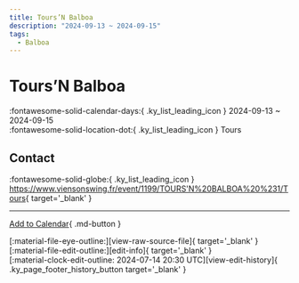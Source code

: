 ```yaml
---
title: Tours’N Balboa
description: "2024-09-13 ~ 2024-09-15"
tags:
  - Balboa
---
```


# Tours’N Balboa 

:fontawesome-solid-calendar-days:{ .ky_list_leading_icon } 2024-09-13 ~ 2024-09-15  
:fontawesome-solid-location-dot:{ .ky_list_leading_icon } Tours  

## Contact

:fontawesome-solid-globe:{ .ky_list_leading_icon } <https://www.viensonswing.fr/event/1199/TOURS'N%20BALBOA%20%231/Tours>{ target='_blank' }  

---

[Add to Calendar](https://swing.news/ics/en/2024/fr/tours-n-balboa-2024.ics){ .md-button }

<div class="ky_page_footer" markdown>
<div class="ky_page_footer_trailing" markdown="span">
[:material-file-eye-outline:][view-raw-source-file]{ target='_blank' }
[:material-file-edit-outline:][edit-info]{ target='_blank' }
</div>
<div class="ky_page_footer_leading" markdown="span">
[:material-clock-edit-outline: 2024-07-14 20:30 UTC][view-edit-history]{ .ky_page_footer_history_button target='_blank' }
</div>
</div>

[view-raw-source-file]: https://github.com/swingdance/events/blob/main/2024/fr/tours-n-balboa-2024.json "View Raw Source File"
[edit-info]: https://github.com/swingdance/events/issues/new?assignees=&labels=update+event&projects=&template=03-update_entity.yml&title=%5B2024%2Ffr%5D%20Tours%E2%80%99N%20Balboa&region=fr&year=2024&id=tours-n-balboa-2024&name=Tours%E2%80%99N%20Balboa&org_id= "Edit Info"

[view-edit-history]: https://github.com/swingdance/events/commits/main/2024/fr/tours-n-balboa-2024.json "View Edit History"
